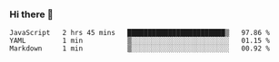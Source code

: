 ### Hi there 👋

<!--
**xin-code/Xin-code** is a ✨ _special_ ✨ repository because its `README.md` (this file) appears on your GitHub profile.

Here are some ideas to get you started:
<!--START_SECTION:waka-->
```text
JavaScript   2 hrs 45 mins   ████████████████████████▒   97.86 % 
YAML         1 min           ▒░░░░░░░░░░░░░░░░░░░░░░░░   01.15 % 
Markdown     1 min           ▒░░░░░░░░░░░░░░░░░░░░░░░░   00.92 % 
```
<!--END_SECTION:waka-->
